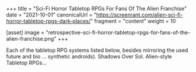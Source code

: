 +++
title = "Sci-Fi Horror Tabletop RPGs For Fans Of The Alien Franchise"
date = "2021-10-01"
canonicalUrl = "https://screenrant.com/alien-sci-fi-horror-tabletop-rpgs-dark-places/"
fragment = "content"
weight = 10

[asset]
    image = "retrospective-sci-fi-horror-tabletop-rpgs-for-fans-of-the-alien-franchise.png"
+++

Each of the tabletop RPG systems listed below, besides mirroring the used 
future and bio ... synthetic androids). Shadows Over Sol. Alien-style 
Tabletop RPGs...
